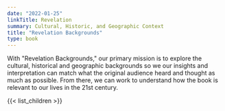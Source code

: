 ```yaml
---
date: "2022-01-25"
linkTitle: Revelation
summary: Cultural, Historic, and Geographic Context
title: "Revelation Backgrounds"
type: book
---
```




With "Revelation Backgrounds," our primary mission is to explore the cultural, historical and geographic backgrounds so we our insights and interpretation can match what the original audience heard and thought as much as possible.  From there, we can work to understand how the book is relevant to our lives in the 21st century.

{{< list_children >}}



 
